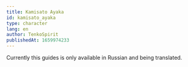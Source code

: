 ```yaml
---
title: Kamisato Ayaka
id: kamisato_ayaka
type: character
lang: en
author: TenkoSpirit
publishedAt: 1659974233
---
```


Currently this guides is only available in Russian and being translated.